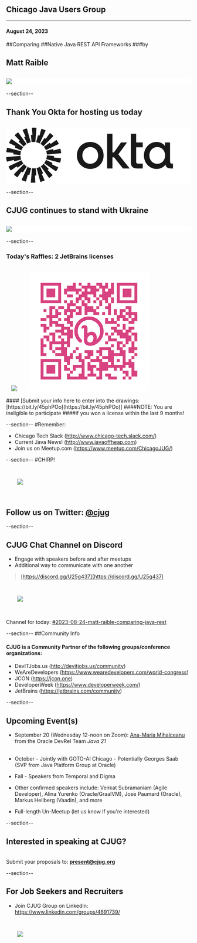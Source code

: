 ## Chicago Java Users Group
---

#### August 24, 2023 
##Comparing 
##Native Java REST API Frameworks
###by 
## Matt Raible
<div style="background-color: white; margin-top: 30px;">
	<img src="images/cjug.gif" style="border: none; box-shadow: none;"/>
</div>

--section--
## Thank You Okta for hosting us today
<div style="background-color: white; margin-top: 30px;">
	<img src="images/okta.png" style="border: none; box-shadow: none;"/>
</div>

--section--
## CJUG continues to stand with Ukraine
<div style="background-color: white; margin-top: 30px;">
	<img src="images/WeStandWithUkraine.jpeg" style="border: none; box-shadow: none;"/>
</div>

--section--
### Today's Raffles: 2 JetBrains licenses
<img src="images/JetBrains-2022-twitter.jpg" style="border:none; box-shadow:none; margin: 14px; background:white;"/>
<img src="images/CJUG-JB-raffle-QR.png" style="border:none; box-shadow:none; margin: 14px; background:white;"/>
<br/>
#### [Submit your info here to enter into the drawings: [https://bit.ly/45phPOo](https://bit.ly/45phPOo)]
####NOTE: You are ineligible to participate
####if you won a license within the last 9 months!

--section--
#Remember:
 * Chicago Tech Slack (http://www.chicago-tech.slack.com/)
 * Current Java News! (http://www.javaoffheap.com)
 * Join us on Meetup.com (https://www.meetup.com/ChicagoJUG/)

--section--
#CHIRP!
<br/>

<img src="images/twitterBird.png" style="border:none; box-shadow:none; margin: 30px; background:white;"/>

## Follow us on Twitter: <u>[@cjug](https://twitter.com/cjug)</u>

--section--
## CJUG Chat Channel on Discord 
* Engage with speakers before and after meetups
* Additional way to communicate with one another

>[https://discord.gg/U25g437](https://discord.gg/U25g437)

<img src="images/cjug-discord-qrcode.png" style="border:none; box-shadow:none; margin: 30px; background:white;"/>

Channel for today: [#2023-08-24-matt-raible-comparing-java-rest](https://discord.com/channels/756944573669834935/1131682169530613932)

--section--
##Community Info
<br/>
#### CJUG is a Community Partner of the following groups/conference organizations:

* DevITJobs.us (http://devitjobs.us/community)
* WeAreDevelopers (https://www.wearedevelopers.com/world-congress)
* JCON (https://jcon.one)
* DeveloperWeek (https://www.developerweek.com/)
* JetBrains (https://jetbrains.com/community)

--section--
## Upcoming Event(s)
* September 20 (Wednesday 12-noon on Zoom): [Ana-Maria Mihalceanu](https://twitter.com/ammbra1508) from the Oracle DevRel Team *Java 21*
<br/><br/>
* October - Jointly with GOTO-AI Chicago - Potentially Georges Saab (SVP from Java Platform Group at Oracle)
* Fall - Speakers from Temporal and Digma

* Other confirmed speakers include: Venkat Subramaniam (Agile Developer), Alina Yurenko (Oracle/GraalVM), Jose Paumard (Oracle), Markus Hellberg (Vaadin), and more
* Full-length Un-Meetup (let us know if you're interested)

--section--
## Interested in speaking at CJUG? 
<br/>Submit your proposals to: **present@cjug.org**<br/>

--section--

## For Job Seekers and Recruiters

* Join CJUG Group on LinkedIn:<br/>
 https://www.linkedin.com/groups/4691739/

<img src="images/cjug-linkedinGroup-qrcode.png" style="border:none; box-shadow:none; margin: 30px; background:white;"/>

